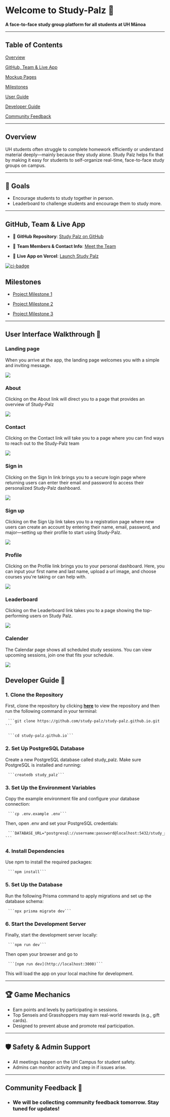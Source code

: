 # Welcome to Study-Palz 👋

**A face-to-face study group platform for all students at UH Mānoa**

---

## Table of Contents

[Overview](#overview)

[GitHub, Team & Live App](#github-team--live-app)

[Mockup Pages](mockup.md)

[Milestones](#milestones)

[User Guide](#user-guide-)

[Developer Guide](#developer-guide-)

[Community Feedback](#community-feedback-)


---

## Overview

UH students often struggle to complete homework efficiently or understand material deeply—mainly because they study alone. Study Palz helps fix that by making it easy for students to self-organize real-time, face-to-face study groups on campus.

---

## 🎯 Goals

- Encourage students to study together in person.
- Leaderboard to challenge students and encourage them to study more.

---

## GitHub, Team & Live App

- 🔗 **GitHub Repository**: [Study Palz on GitHub](https://github.com/orgs/study-palz/repositories)  

- 👥 **Team Members & Contact Info**: [Meet the Team](team-contract.md)  

- 🚀 **Live App on Vercel**: [Launch Study Palz](https://study-palz.vercel.app/)

[![ci-badge](https://github.com/study-palz/study-palz.github.io/workflows/ci-study-palz.github.io/badge.svg)](https://github.com/study-palz/study-palz.github.io/actions/workflows/ci.yml)

## Milestones

- [Project Milestone 1](https://github.com/orgs/study-palz/projects/3)

- [Project Milestone 2](https://github.com/orgs/study-palz/projects/7)

- [Project Milestone 3](https://github.com/orgs/study-palz/projects/8/views/1)


---

## User Interface Walkthrough 🔧

### Landing page

When you arrive at the app, the landing page welcomes you with a simple and inviting message.

![](public/images/home-guide.png)

### About

Clicking on the About link will direct you to a page that provides an overview of Study-Palz

![](/public/images/about-guide.png)

### Contact 

Clicking on the Contact link will take you to a page where you can find ways to reach out to the Study-Palz team

![](/public/images/contact-guide.png)

### Sign in 

Clicking on the Sign In link brings you to a secure login page where returning users can enter their email and password to access their personalized Study-Palz dashboard.

![](/public/images/signin-guide.png)

### Sign up

Clicking on the Sign Up link takes you to a registration page where new users can create an account by entering their name, email, password, and major—setting up their profile to start using Study-Palz.

![](/public/images/signup-guide.png)

### Profile

Clicking on the Profile link brings you to your personal dashboard. Here, you can input your first name and last name, upload a url image, and choose courses you're taking or can help with.

![](/public/images/profile1-guide.png)


### Leaderboard

Clicking on the Leaderboard link takes you to a page showing the top-performing users on Study Palz.

![](/public/images/leaderboard-guide.png)


### Calender

The Calendar page shows all scheduled study sessions. You can view upcoming sessions, join one that fits your schedule.

![](/public/images/calender-guide.png)


## Developer Guide 🔧

### 1. Clone the Repository

First, clone the repository by clicking [**here**](https://github.com/study-palz/study-palz.github.io) to view the repository and then run the following command in your terminal:

<pre> <code>```git clone https://github.com/study-palz/study-palz.github.io.git ```</code> </pre>
<pre> <code>```cd study-palz.github.io```</code> </pre>

### 2. Set Up PostgreSQL Database

Create a new PostgreSQL database called study_palz. Make sure PostgreSQL is installed and running:
<pre> <code>```createdb study_palz```</code> </pre>

### 3. Set Up the Environment Variables

Copy the example environment file and configure your database connection:
<pre> <code>```cp .env.example .env```</code> </pre>
Then, open .env and set your PostgreSQL credentials:
<pre> <code>```DATABASE_URL="postgresql://username:password@localhost:5432/study_palz"
```</code> </pre>

### 4. Install Dependencies

Use npm to install the required packages:
<pre> <code>```npm install```</code> </pre>

### 5. Set Up the Database

Run the following Prisma command to apply migrations and set up the database schema:
<pre> <code>```npx prisma migrate dev```</code> </pre>

### 6. Start the Development Server

Finally, start the development server locally:
<pre> <code>```npm run dev```</code> </pre>
Then open your browser and go to
<pre> <code>```[npm run dev](http://localhost:3000)```</code> </pre>
This will load the app on your local machine for development.

---

## 🏆 Game Mechanics

- Earn points and levels by participating in sessions.
- Top Senseis and Grasshoppers may earn real-world rewards (e.g., gift cards).
- Designed to prevent abuse and promote real participation.

---

## 🛡️ Safety & Admin Support

- All meetings happen on the UH Campus for student safety.
- Admins can monitor activity and step in if issues arise.

---

## Community Feedback 💬

- ### We will be collecting community feedback tomorrow. Stay tuned for updates!



 

